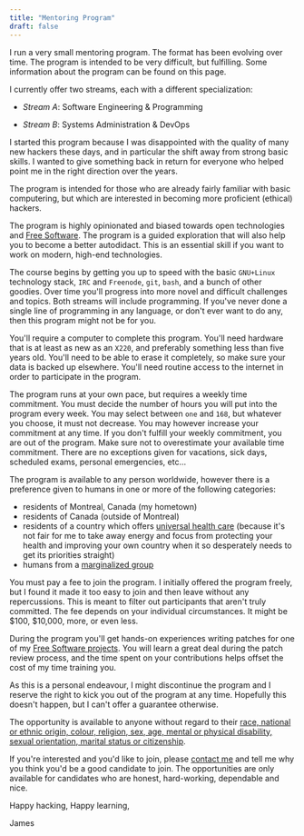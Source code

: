 ```yaml
---
title: "Mentoring Program"
draft: false
---
```


I run a very small mentoring program. The format has been evolving over time.
The program is intended to be very difficult, but fulfilling. Some information
about the program can be found on this page.

I currently offer two streams, each with a different specialization:

* _Stream A_: Software Engineering & Programming

* _Stream B_: Systems Administration & DevOps

I started this program because I was disappointed with the quality of many new
hackers these days, and in particular the shift away from strong basic skills. I
wanted to give something back in return for everyone who helped point me in the
right direction over the years.

The program is intended for those who are already fairly familiar with basic
computering, but which are interested in becoming more proficient (ethical)
hackers.

The program is highly opinionated and biased towards open technologies and [Free
Software](https://www.gnu.org/philosophy/free-sw.html). The program is a guided
exploration that will also help you to become a better autodidact. This is an
essential skill if you want to work on modern, high-end technologies.

The course begins by getting you up to speed with the basic `GNU+Linux`
technology stack, `IRC` and `Freenode`, `git`, `bash`, and a bunch of other
goodies. Over time you'll progress into more novel and difficult challenges and
topics. Both streams will include programming. If you've never done a single
line of programming in any language, or don't ever want to do any, then this
program might not be for you.

You'll require a computer to complete this program. You'll need hardware that is
at least as new as an `X220`, and preferably something less than five years old.
You'll need to be able to erase it completely, so make sure your data is backed
up elsewhere. You'll need routine access to the internet in order to participate
in the program.

The program runs at your own pace, but requires a weekly time commitment. You
must decide the number of hours you will put into the program every week. You
may select between `one` and `168`, but whatever you choose, it must not
decrease. You may however increase your commitment at any time. If you don't
fulfill your weekly commitment, you are out of the program. Make sure not to
overestimate your available time commitment. There are no exceptions given for
vacations, sick days, scheduled exams, personal emergencies, etc...

The program is available to any person worldwide, however there is a preference
given to humans in one or more of the following categories:

* residents of Montreal, Canada (my hometown)
* residents of Canada (outside of Montreal)
* residents of a country which offers [universal health care](https://en.wikipedia.org/wiki/Universal_health_care)
(because it's not fair for me to take away energy and focus from protecting your
health and improving your own country when it so desperately needs to get its
priorities straight)
* humans from a [marginalized group](https://en.wikipedia.org/wiki/Marginalized_group)

You must pay a fee to join the program. I initially offered the program freely,
but I found it made it too easy to join and then leave without any
repercussions. This is meant to filter out participants that aren't truly
committed. The fee depends on your individual circumstances. It might be $100,
$10,000, more, or even less.

During the program you'll get hands-on experiences writing patches for one of my
[Free Software projects](http://github.com/purpleidea/). You will learn a great
deal during the patch review process, and the time spent on your contributions
helps offset the cost of my time training you.

As this is a personal endeavour, I might discontinue the program and I reserve
the right to kick you out of the program at any time. Hopefully this doesn't
happen, but I can't offer a guarantee otherwise.

The opportunity is available to anyone without regard to their [race, national
or ethnic origin, colour, religion, sex, age, mental or physical disability,
sexual orientation, marital status or citizenship](http://www.justice.gc.ca/eng/rp-pr/cp-pm/just/06.html).

If you're interested and you'd like to join, please [contact me](/contact/) and
tell me why you think you'd be a good candidate to join. The opportunities are
only available for candidates who are honest, hard-working, dependable and nice.

Happy hacking, Happy learning,

James
